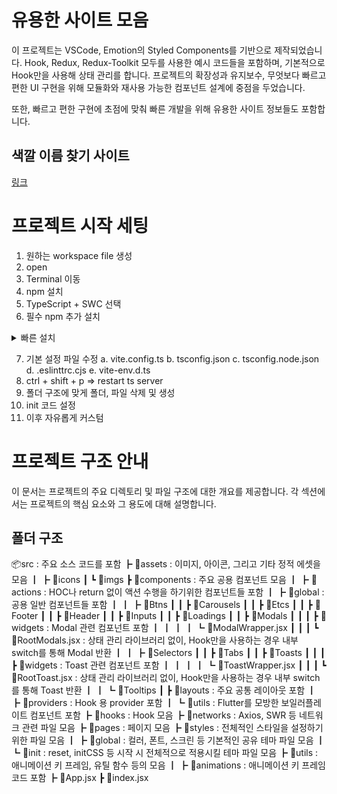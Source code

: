 # 유용한 사이트 모음

이 프로젝트는 VSCode, Emotion의 Styled Components를 기반으로 제작되었습니다.
Hook, Redux, Redux-Toolkit 모두를 사용한 예시 코드들을 포함하며, 기본적으로 Hook만을 사용해 상태 관리를 합니다.
프로젝트의 확장성과 유지보수, 무엇보다 빠르고 편한 UI 구현을 위해 모듈화와 재사용 가능한 컴포넌트 설계에 중점을 두었습니다.

또한, 빠르고 편한 구현에 초점에 맞춰 빠른 개발을 위해 유용한 사이트 정보들도 포함합니다.

## 색깔 이름 찾기 사이트

[링크](https://www.color-name.com/)

# 프로젝트 시작 세팅

1. 원하는 workspace file 생성
2. open
3. Terminal 이동
4. npm 설치
5. TypeScript + SWC 선택
6. 필수 npm 추가 설치

<details>
<summary>빠른 설치</summary>
```
(Essential)
npm create vite@latest ./
npm i vite-plugin-svgr vite-tsconfig-paths @emotion/styled @emotion/react
(Option)
npm i react-router-dom
npm i react-redux @reduxjs/toolkit
npm i react-responsive
(ETC)
npm cache clean --force
에러 발생 시 --force 붙여서 재실행
```
</details>

7. 기본 설정 파일 수정
  a. vite.config.ts
  b. tsconfig.json
  c. tsconfig.node.json
  d. .eslinttrc.cjs
  e. vite-env.d.ts
8. ctrl + shift + p ⇒ restart ts server
9. 폴더 구조에 맞게 폴더, 파일 삭제 및 생성
10. init 코드 설정
11. 이후 자유롭게 커스텀

# 프로젝트 구조 안내
이 문서는 프로젝트의 주요 디렉토리 및 파일 구조에 대한 개요를 제공합니다.
각 섹션에서는 프로젝트의 핵심 요소와 그 용도에 대해 설명합니다.

## 폴더 구조
📦src : 주요 소스 코드를 포함
┣ 📂assets : 이미지, 아이콘, 그리고 기타 정적 에셋을 모음
┃ ┣ 📂icons
┃ ┗ 📂imgs
┣ 📂components : 주요 공용 컴포넌트 모음
┃ ┣ 📂actions : HOC나 return 없이 액션 수행을 하기위한 컴포넌트들 포함
┃ ┣ 📂global : 공용 일반 컴포넌트들 포함
┃ ┃ ┣ 📂Btns
┃ ┃ ┣ 📂Carousels
┃ ┃ ┣ 📂Etcs
┃ ┃ ┣ 📂Footer
┃ ┃ ┣ 📂Header
┃ ┃ ┣ 📂Inputs
┃ ┃ ┣ 📂Loadings
┃ ┃ ┣ 📂Modals
┃ ┃ ┃ ┣ 📂widgets : Modal 관련 컴포넌트 포함
┃ ┃ ┃ ┃ ┗ 📜ModalWrapper.jsx
┃ ┃ ┃ ┗ 📜RootModals.jsx : 상태 관리 라이브러리 없이, Hook만을 사용하는 경우 내부 switch를 통해 Modal 반환
┃ ┃ ┣ 📂Selectors
┃ ┃ ┣ 📂Tabs
┃ ┃ ┣ 📂Toasts
┃ ┃ ┃ ┣ 📂widgets : Toast 관련 컴포넌트 포함
┃ ┃ ┃ ┃ ┗ 📜ToastWrapper.jsx
┃ ┃ ┃ ┗ 📜RootToast.jsx : 상태 관리 라이브러리 없이, Hook만을 사용하는 경우 내부 switch를 통해 Toast 반환
┃ ┃ ┗ 📂Tooltips
┃ ┣ 📂layouts : 주요 공통 레이아웃 포함
┃ ┣ 📂providers : Hook 용 provider 포함
┃ ┗ 📂utils : Flutter를 모방한 보일러플레이트 컴포넌트 포함
┣ 📂hooks : Hook 모음
┣ 📂networks : Axios, SWR 등 네트워크 관련 파일 모음
┣ 📂pages : 페이지 모음
┣ 📂styles : 전체적인 스타일을 설정하기 위한 파일 모음
┃ ┣ 📂global : 컬러, 폰트, 스크린 등 기본적인 공유 테마 파일 모음
┃ ┗ 📂init : reset, initCSS 등 시작 시 전체적으로 적용시킬 테마 파일 모음
┣ 📂utils : 애니메이션 키 프레임, 유틸 함수 등의 모음
┃ ┣ 📂animations : 애니메이션 키 프레임 코드 포함
┣ 📜App.jsx
┣ 📜index.jsx
```